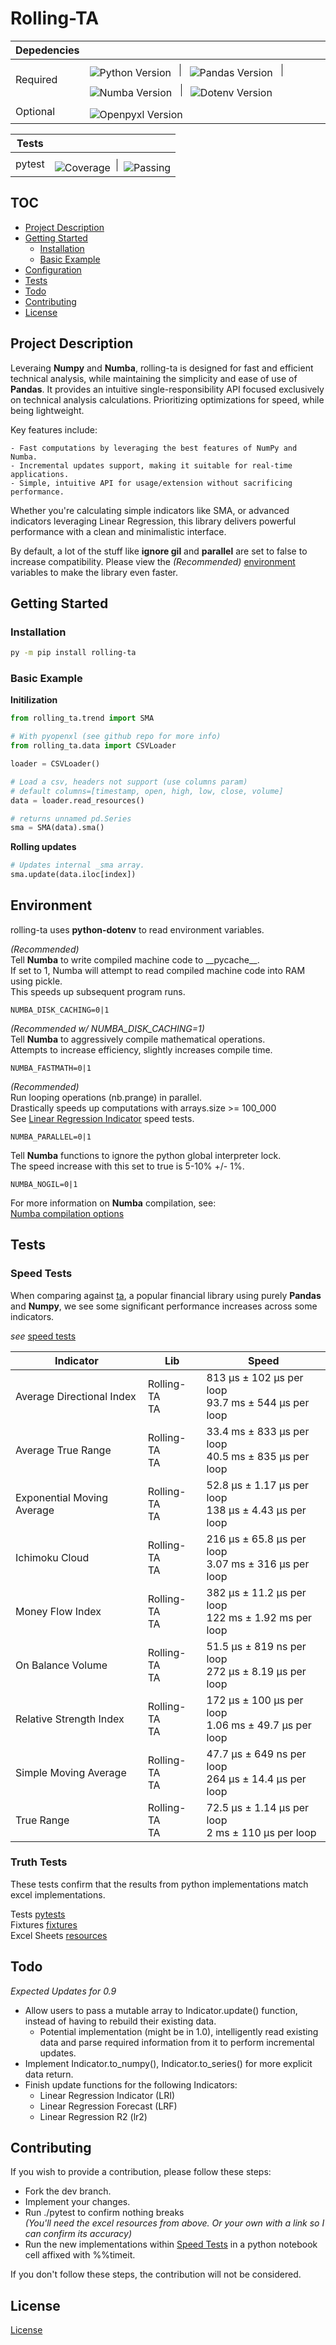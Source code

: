 # Rolling-TA

| Depedencies |                                                                                                                                                                                                                                                                                                                                                                                                                                                                                                                                                                                                                                                     |
| ----------- | --------------------------------------------------------------------------------------------------------------------------------------------------------------------------------------------------------------------------------------------------------------------------------------------------------------------------------------------------------------------------------------------------------------------------------------------------------------------------------------------------------------------------------------------------------------------------------------------------------------------------------------------------- |
| Required    | ![Python Version](https://img.shields.io/badge/python-%3E%3D%203.8-blue) <div style="border-left: 1px solid; height: 20px; margin: 0 10px; margin-top: 5px; display: inline-block;"></div> ![Pandas Version](https://img.shields.io/badge/pandas-%3E%3D%202.2.2-blue) <div style="border-left: 1px solid; height: 20px; margin: 0 10px; display: inline-block;"></div> ![Numba Version](https://img.shields.io/badge/numba-%3E%3D%200.60.0-blue) <div style="border-left: 1px solid; height: 20px; margin: 0 10px; margin-top:8px; display: inline-block;"></div> ![Dotenv Version](https://img.shields.io/badge/python_dotenv-%3E%3D%201.0.1-blue) |
| Optional    | ![Openpyxl Version](https://img.shields.io/badge/openpyxl-%3E%3D%203.1.5-blue)<div style="height: 20px; margin: 0 10px; margin-top: 5px; display: inline-block;"></div>                                                                                                                                                                                                                                                                                                                                                                                                                                                                             |

| Tests  |                                                                                                                                                                                                                                                          |
| ------ | -------------------------------------------------------------------------------------------------------------------------------------------------------------------------------------------------------------------------------------------------------- |
| pytest | ![Coverage](https://img.shields.io/badge/coverage-98%25-brightgreen)<div style="border-left: 1px solid; height: 20px; margin: 0 10px; margin-top: 8px; display: inline-block;"></div>![Passing](https://img.shields.io/badge/passing-100%25-brightgreen) |

## TOC

- [Project Description](#project-description)
- [Getting Started](#getting-started)
  - [Installation](#installation)
  - [Basic Example](#basic-example)
- [Configuration](#environment)
- [Tests](#tests)
- [Todo](#todo)
- [Contributing](#contributing)
- [License](#license)

## Project Description

Leveraing **Numpy** and **Numba**, rolling-ta is designed for fast and efficient technical analysis, while maintaining the simplicity and ease of use of **Pandas**. It provides an intuitive single-responsibility API focused exclusively on technical analysis calculations. Prioritizing optimizations for speed, while being lightweight.

Key features include:

    - Fast computations by leveraging the best features of NumPy and Numba.
    - Incremental updates support, making it suitable for real-time applications.
    - Simple, intuitive API for usage/extension without sacrificing performance.

Whether you're calculating simple indicators like SMA, or advanced indicators leveraging Linear Regression, this library delivers powerful performance with a clean and minimalistic interface.

By default, a lot of the stuff like **ignore gil** and **parallel** are set to false to increase compatibility. Please view the _(Recommended)_ [environment](#environment) variables to make the library even faster.

## Getting Started

### Installation

```bash
py -m pip install rolling-ta
```

### Basic Example

**Initilization**

```py
from rolling_ta.trend import SMA

# With pyopenxl (see github repo for more info)
from rolling_ta.data import CSVLoader

loader = CSVLoader()

# Load a csv, headers not support (use columns param)
# default columns=[timestamp, open, high, low, close, volume]
data = loader.read_resources()

# returns unnamed pd.Series
sma = SMA(data).sma()
```

**Rolling updates**

```py
# Updates internal _sma array.
sma.update(data.iloc[index])
```

## Environment

rolling-ta uses **python-dotenv** to read environment variables.

_(Recommended)_
</br>Tell **Numba** to write compiled machine code to \_\_pycache\_\_.
</br>If set to 1, Numba will attempt to read compiled machine code into RAM using pickle.
</br>This speeds up subsequent program runs.

```dotenv
NUMBA_DISK_CACHING=0|1
```

_(Recommended w/ NUMBA_DISK_CACHING=1)_
</br>Tell **Numba** to aggressively compile mathematical operations.
</br> Attempts to increase efficiency, slightly increases compile time.

```dotenv
NUMBA_FASTMATH=0|1
```

_(Recommended)_
</br>Run looping operations (nb.prange) in parallel.
</br>Drastically speeds up computations with arrays.size >= 100_000
</br>See [Linear Regression Indicator](./tests/speed/lri.ipynb) speed tests.

```dotenv
NUMBA_PARALLEL=0|1
```

Tell **Numba** functions to ignore the python global interpreter lock.
</br> The speed increase with this set to true is 5-10% +/- 1%.

```dotenv
NUMBA_NOGIL=0|1
```

For more information on **Numba** compilation, see: </br>
[Numba compilation options](https://numba.readthedocs.io/en/stable/user/jit.html#compilation-options)

## Tests

### Speed Tests

When comparing against [ta](https://github.com/bukosabino/ta), a popular financial library using purely **Pandas** and **Numpy**, we see some significant performance increases across some indicators.

_see_ [speed tests](./tests/speed)

| Indicator                  | Lib               | Speed                                                    |
| -------------------------- | ----------------- | -------------------------------------------------------- |
| Average Directional Index  | Rolling-TA</br>TA | 813 μs ± 102 μs per loop</br>93.7 ms ± 544 μs per loop   |
| Average True Range         | Rolling-TA</br>TA | 33.4 ms ± 833 μs per loop</br>40.5 ms ± 835 μs per loop  |
| Exponential Moving Average | Rolling-TA</br>TA | 52.8 μs ± 1.17 μs per loop</br>138 μs ± 4.43 μs per loop |
| Ichimoku Cloud             | Rolling-TA</br>TA | 216 μs ± 65.8 μs per loop</br>3.07 ms ± 316 μs per loop  |
| Money Flow Index           | Rolling-TA</br>TA | 382 μs ± 11.2 μs per loop</br>122 ms ± 1.92 ms per loop  |
| On Balance Volume          | Rolling-TA</br>TA | 51.5 μs ± 819 ns per loop</br>272 μs ± 8.19 μs per loop  |
| Relative Strength Index    | Rolling-TA</br>TA | 172 μs ± 100 μs per loop</br>1.06 ms ± 49.7 μs per loop  |
| Simple Moving Average      | Rolling-TA</br>TA | 47.7 μs ± 649 ns per loop</br>264 μs ± 14.4 μs per loop  |
| True Range                 | Rolling-TA</br>TA | 72.5 μs ± 1.14 μs per loop</br>2 ms ± 110 μs per loop    |

### Truth Tests

These tests confirm that the results from python implementations match excel implementations.

Tests [pytests](./tests/indicators/)
</br> Fixtures [fixtures](./tests/fixtures/data_sheets.py)
</br> Excel Sheets [resources](./resources/)

## Todo

_Expected Updates for 0.9_

- Allow users to pass a mutable array to Indicator.update() function, instead of having to rebuild their existing data.
  - Potential implementation (might be in 1.0), intelligently read existing data and parse required information from it to perform incremental updates.
- Implement Indicator.to_numpy(), Indicator.to_series() for more explicit data return.
- Finish update functions for the following Indicators:
  - Linear Regression Indicator (LRI)
  - Linear Regression Forecast (LRF)
  - Linear Regression R2 (lr2)

## Contributing

If you wish to provide a contribution, please follow these steps:

- Fork the dev branch.
- Implement your changes.
- Run ./pytest to confirm nothing breaks
  </br>_(You'll need the excel resources from above. Or your own with a link so I can confirm its accuracy)_
- Run the new implementations within [Speed Tests](./tests/speed/) in a python notebook cell affixed with %%timeit.

If you don't follow these steps, the contribution will not be considered.

## License

[License](./LICENSE)
